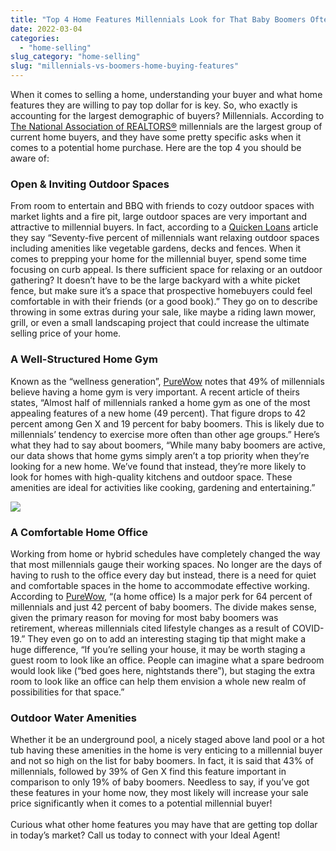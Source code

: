 ```yaml
---
title: "Top 4 Home Features Millennials Look for That Baby Boomers Often Overlook"
date: 2022-03-04
categories: 
  - "home-selling"
slug_category: "home-selling"
slug: "millennials-vs-boomers-home-buying-features"
---
```


When it comes to selling a home, understanding your buyer and what home features they are willing to pay top dollar for is key. So, who exactly is accounting for the largest demographic of buyers? Millennials. According to [The National Association of REALTORS®](https://www.nar.realtor/) millennials are the largest group of current home buyers, and they have some pretty specific asks when it comes to a potential home purchase. Here are the top 4 you should be aware of:

### Open & Inviting Outdoor Spaces

From room to entertain and BBQ with friends to cozy outdoor spaces with market lights and a fire pit, large outdoor spaces are very important and attractive to millennial buyers. In fact, according to a [Quicken Loans](https://www.quickenloans.com/learn/what-do-millennials-look-for-in-a-home-a-sellers-guide#:~:text=What%20Millennials%20Want%20In%20A%20Home%201%20Great,more%20open%20space%20that%20can%20easily%20be%20) article they say “Seventy-five percent of millennials want relaxing outdoor spaces including amenities like vegetable gardens, decks and fences. When it comes to prepping your home for the millennial buyer, spend some time focusing on curb appeal. Is there sufficient space for relaxing or an outdoor gathering? It doesn’t have to be the large backyard with a white picket fence, but make sure it’s a space that prospective homebuyers could feel comfortable in with their friends (or a good book).” They go on to describe throwing in some extras during your sale, like maybe a riding lawn mower, grill, or even a small landscaping project that could increase the ultimate selling price of your home.  

### A Well-Structured Home Gym

Known as the “wellness generation”, [PureWow](https://www.purewow.com/home/millennial-homebuying-trends) notes that 49% of millennials believe having a home gym is very important. A recent article of theirs states, “Almost half of millennials ranked a home gym as one of the most appealing features of a new home (49 percent). That figure drops to 42 percent among Gen X and 19 percent for baby boomers. This is likely due to millennials’ tendency to exercise more often than other age groups.” Here’s what they had to say about boomers, “While many baby boomers are active, our data shows that home gyms simply aren’t a top priority when they’re looking for a new home. We’ve found that instead, they’re more likely to look for homes with high-quality kitchens and outdoor space. These amenities are ideal for activities like cooking, gardening and entertaining.”

![](images/shutterstock_1506528020-1024x683.jpg)

### A Comfortable Home Office

Working from home or hybrid schedules have completely changed the way that most millennials gauge their working spaces. No longer are the days of having to rush to the office every day but instead, there is a need for quiet and comfortable spaces in the home to accommodate effective working. According to [PureWow](https://www.purewow.com/home/millennial-homebuying-trends), “(a home office) Is a major perk for 64 percent of millennials and just 42 percent of baby boomers. The divide makes sense, given the primary reason for moving for most baby boomers was retirement, whereas millennials cited lifestyle changes as a result of COVID-19.” They even go on to add an interesting staging tip that might make a huge difference, “If you’re selling your house, it may be worth staging a guest room to look like an office. People can imagine what a spare bedroom would look like (“bed goes here, nightstands there”), but staging the extra room to look like an office can help them envision a whole new realm of possibilities for that space.”

### **Outdoor Water Amenities**

Whether it be an underground pool, a nicely staged above land pool or a hot tub having these amenities in the home is very enticing to a millennial buyer and not so high on the list for baby boomers. In fact, it is said that 43% of millennials, followed by 39% of Gen X find this feature important in comparison to only 19% of baby boomers. Needless to say, if you’ve got these features in your home now, they most likely will increase your sale price significantly when it comes to a potential millennial buyer!  
   
Curious what other home features you may have that are getting top dollar in today’s market? Call us today to connect with your Ideal Agent!
